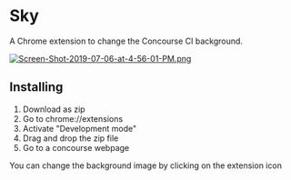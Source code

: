 # Sky

A Chrome extension to change the Concourse CI background. 

[![Screen-Shot-2019-07-06-at-4-56-01-PM.png](https://i.postimg.cc/0NYmmt6F/Screen-Shot-2019-07-06-at-4-56-01-PM.png)](https://postimg.cc/3ywdQFFF)

## Installing

1. Download as zip
1. Go to chrome://extensions
1. Activate "Development mode"
1. Drag and drop the zip file
1. Go to a concourse webpage

You can change the background image by clicking on the extension icon

